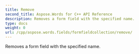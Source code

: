 ```yaml
---
title: Remove
second_title: Aspose.Words for C++ API Reference
description: Removes a form field with the specified name. 
type: docs
weight: 0
url: /cpp/aspose.words.fields/formfieldcollection/remove/
---
```


Removes a form field with the specified name. 

